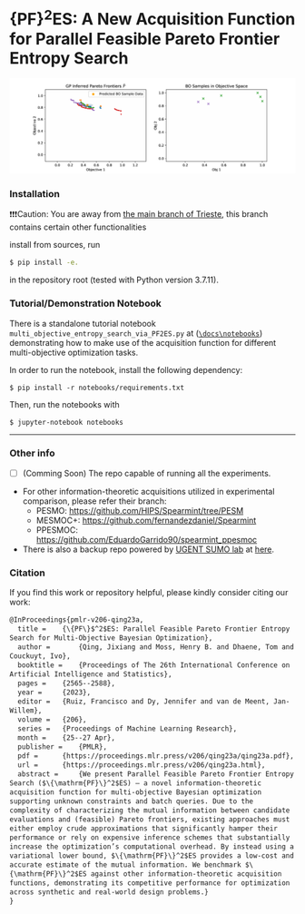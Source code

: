 # \{PF\}$^2$ES: A New Acquisition Function for Parallel Feasible Pareto Frontier Entropy Search
![](PF2ES_VLMOP2.gif)

### Installation
:exclamation::exclamation::exclamation:Caution: You are away from [the main branch of Trieste](https://github.com/secondmind-labs/trieste), this branch contains certain other functionalities  

install from sources, run
```bash
$ pip install -e.
```
in the repository root (tested with Python version 3.7.11).

### Tutorial/Demonstration Notebook
There is a standalone tutorial notebook `multi_objective_entropy_search_via_PF2ES.py` at ([`\docs\notebooks`](https://github.com/TsingQAQ/trieste/blob/PF2ES_preview_notebook/docs/notebooks/multi_objective_entropy_search_pf2es.pct.py)) demonstrating 
how to make use of the acquisition function for different multi-objective optimization tasks.
 
  
  In order to run the notebook, install the following dependency:     
  ``` 
  $ pip install -r notebooks/requirements.txt
  ```  

  Then, run the notebooks with  
   ```
  $ jupyter-notebook notebooks
  ```
  --------------

### Other info
- [ ] (Comming Soon) The repo capable of running all the experiments.
- For other information-theoretic acquisitions utilized in experimental comparison, please refer their branch:
  - PESMO: https://github.com/HIPS/Spearmint/tree/PESM
  - MESMOC+: https://github.com/fernandezdaniel/Spearmint
  - PPESMOC: https://github.com/EduardoGarrido90/spearmint_ppesmoc
- There is also a backup repo powered by [UGENT SUMO lab](https://sumo.intec.ugent.be/) at [here](https://gitlab.ilabt.imec.be/sumolab/trieste/-/tree/PF2ES_preview_notebook).  

### Citation
If you find this work or repository helpful, please kindly consider citing our work:
```
@InProceedings{pmlr-v206-qing23a,
  title = 	 {\{PF\}$^2$ES: Parallel Feasible Pareto Frontier Entropy Search for Multi-Objective Bayesian Optimization},
  author =       {Qing, Jixiang and Moss, Henry B. and Dhaene, Tom and Couckuyt, Ivo},
  booktitle = 	 {Proceedings of The 26th International Conference on Artificial Intelligence and Statistics},
  pages = 	 {2565--2588},
  year = 	 {2023},
  editor = 	 {Ruiz, Francisco and Dy, Jennifer and van de Meent, Jan-Willem},
  volume = 	 {206},
  series = 	 {Proceedings of Machine Learning Research},
  month = 	 {25--27 Apr},
  publisher =    {PMLR},
  pdf = 	 {https://proceedings.mlr.press/v206/qing23a/qing23a.pdf},
  url = 	 {https://proceedings.mlr.press/v206/qing23a.html},
  abstract = 	 {We present Parallel Feasible Pareto Frontier Entropy Search ($\{\mathrm{PF}\}^2$ES) — a novel information-theoretic acquisition function for multi-objective Bayesian optimization supporting unknown constraints and batch queries. Due to the complexity of characterizing the mutual information between candidate evaluations and (feasible) Pareto frontiers, existing approaches must either employ crude approximations that significantly hamper their performance or rely on expensive inference schemes that substantially increase the optimization’s computational overhead. By instead using a variational lower bound, $\{\mathrm{PF}\}^2$ES provides a low-cost and accurate estimate of the mutual information. We benchmark $\{\mathrm{PF}\}^2$ES against other information-theoretic acquisition functions, demonstrating its competitive performance for optimization across synthetic and real-world design problems.}
}
```

  
